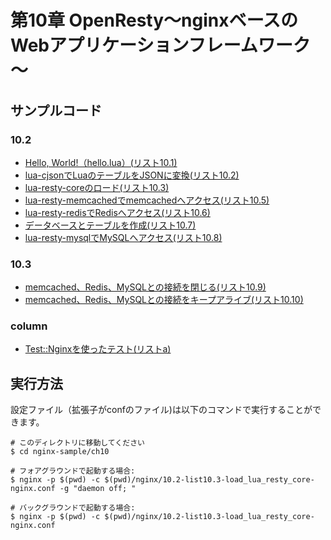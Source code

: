 # 第10章 OpenResty～nginxベースのWebアプリケーションフレームワーク～

## サンプルコード

### 10.2

- [Hello, World!（hello.lua）(リスト10.1)](lua/10.2-list10.1-hello_world.lua)
- [lua-cjsonでLuaのテーブルをJSONに変換(リスト10.2)](lua/10.2-list10.2-cjson.lua)
- [lua-resty-coreのロード(リスト10.3)](nginx/10.2-list10.3-load_lua_resty_core-nginx.conf)
- [lua-resty-memcachedでmemcachedへアクセス(リスト10.5)](lua/10.2-list10.5-lua_resty_memcached.lua)
- [lua-resty-redisでRedisへアクセス(リスト10.6)](lua/10.2-list10.5-lua_resty_redis.lua)
- [データベースとテーブルを作成(リスト10.7)](sql/10.2-list10.7-nginx_book_table.sql)
- [lua-resty-mysqlでMySQLへアクセス(リスト10.8)](lua/10.2-list10.5-lua_resty_mysql.lua)

### 10.3

- [memcached、Redis、MySQLとの接続を閉じる(リスト10.9)](lua/10.3-list10.9-conn-close.lua)
- [memcached、Redis、MySQLとの接続をキープアライブ(リスト10.10)](lua/10.3-list10.10-conn-keepalive.lua)

### column

- [Test::Nginxを使ったテスト(リストa)](perl/column-lista.t)

## 実行方法

設定ファイル（拡張子がconfのファイル)は以下のコマンドで実行することができます。

```
# このディレクトリに移動してください
$ cd nginx-sample/ch10

# フォアグラウンドで起動する場合:
$ nginx -p $(pwd) -c $(pwd)/nginx/10.2-list10.3-load_lua_resty_core-nginx.conf -g "daemon off; "

# バックグラウンドで起動する場合:
$ nginx -p $(pwd) -c $(pwd)/nginx/10.2-list10.3-load_lua_resty_core-nginx.conf
```
